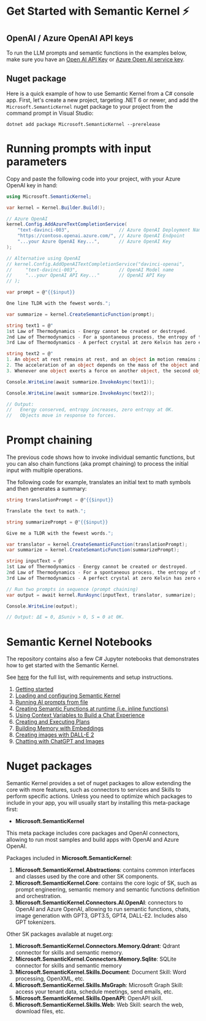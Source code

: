 # Get Started with Semantic Kernel ⚡

## OpenAI / Azure OpenAI API keys

To run the LLM prompts and semantic functions in the examples below, make sure
you have an
[Open AI API Key](https://openai.com/api/) or
[Azure Open AI service key](https://learn.microsoft.com/azure/cognitive-services/openai/quickstart?pivots=rest-api).

## Nuget package

Here is a quick example of how to use Semantic Kernel from a C# console app.
First, let's create a new project, targeting .NET 6 or newer, and add the
`Microsoft.SemanticKernel` nuget package to your project from the command prompt
in Visual Studio:

    dotnet add package Microsoft.SemanticKernel --prerelease

# Running prompts with input parameters

Copy and paste the following code into your project, with your Azure OpenAI key in hand:

```csharp
using Microsoft.SemanticKernel;

var kernel = Kernel.Builder.Build();

// Azure OpenAI
kernel.Config.AddAzureTextCompletionService(
    "text-davinci-003",                  // Azure OpenAI Deployment Name
    "https://contoso.openai.azure.com/", // Azure OpenAI Endpoint
    "...your Azure OpenAI Key...",       // Azure OpenAI Key
);

// Alternative using OpenAI
// kernel.Config.AddOpenAITextCompletionService("davinci-openai",
//     "text-davinci-003",               // OpenAI Model name
//     "...your OpenAI API Key..."       // OpenAI API Key
// );

var prompt = @"{{$input}}

One line TLDR with the fewest words.";

var summarize = kernel.CreateSemanticFunction(prompt);

string text1 = @"
1st Law of Thermodynamics - Energy cannot be created or destroyed.
2nd Law of Thermodynamics - For a spontaneous process, the entropy of the universe increases.
3rd Law of Thermodynamics - A perfect crystal at zero Kelvin has zero entropy.";

string text2 = @"
1. An object at rest remains at rest, and an object in motion remains in motion at constant speed and in a straight line unless acted on by an unbalanced force.
2. The acceleration of an object depends on the mass of the object and the amount of force applied.
3. Whenever one object exerts a force on another object, the second object exerts an equal and opposite on the first.";

Console.WriteLine(await summarize.InvokeAsync(text1));

Console.WriteLine(await summarize.InvokeAsync(text2));

// Output:
//   Energy conserved, entropy increases, zero entropy at 0K.
//   Objects move in response to forces.
```

# Prompt chaining

The previous code shows how to invoke individual semantic functions, but you can
also chain functions (aka prompt chaining) to process the initial input with multiple
operations. 

The following code for example, translates an initial text to math symbols and
then generates a summary:

```csharp
string translationPrompt = @"{{$input}}

Translate the text to math.";

string summarizePrompt = @"{{$input}}

Give me a TLDR with the fewest words.";

var translator = kernel.CreateSemanticFunction(translationPrompt);
var summarize = kernel.CreateSemanticFunction(summarizePrompt);

string inputText = @"
1st Law of Thermodynamics - Energy cannot be created or destroyed.
2nd Law of Thermodynamics - For a spontaneous process, the entropy of the universe increases.
3rd Law of Thermodynamics - A perfect crystal at zero Kelvin has zero entropy.";

// Run two prompts in sequence (prompt chaining)
var output = await kernel.RunAsync(inputText, translator, summarize);

Console.WriteLine(output);

// Output: ΔE = 0, ΔSuniv > 0, S = 0 at 0K.
```

# Semantic Kernel Notebooks

The repository contains also a few C# Jupyter notebooks that demonstrates
how to get started with the Semantic Kernel.

See [here](../samples/notebooks/dotnet/README.md) for the full list, with
requirements and setup instructions.

1. [Getting started](../samples/notebooks//dotnet/00-getting-started.ipynb)
2. [Loading and configuring Semantic Kernel](../samples/notebooks//dotnet/01-basic-loading-the-kernel.ipynb)
3. [Running AI prompts from file](../samples/notebooks//dotnet/02-running-prompts-from-file.ipynb)
4. [Creating Semantic Functions at runtime (i.e. inline functions)](../samples/notebooks//dotnet/03-semantic-function-inline.ipynb)
5. [Using Context Variables to Build a Chat Experience](../samples/notebooks//dotnet/04-context-variables-chat.ipynb)
6. [Creating and Executing Plans](../samples/notebooks//dotnet/05-using-the-planner.ipynb)
7. [Building Memory with Embeddings](../samples/notebooks//dotnet/06-memory-and-embeddings.ipynb)
8. [Creating images with DALL-E 2](../samples/notebooks//dotnet/07-DALL-E-2.ipynb)
9. [Chatting with ChatGPT and Images](../samples/notebooks//dotnet/08-chatGPT-with-DALL-E-2.ipynb)

# Nuget packages

Semantic Kernel provides a set of nuget packages to allow extending the core with
more features, such as connectors to services and Skills to perform specific actions.
Unless you need to optimize which packages to include in your app, you will usually
start by installing this meta-package first:

* **Microsoft.SemanticKernel**

This meta package includes core packages and OpenAI connectors, allowing to run
most samples and build apps with OpenAI and Azure OpenAI.

Packages included in **Microsoft.SemanticKernel**:

1. **Microsoft.SemanticKernel.Abstractions**: contains common interfaces and classes
  used by the core and other SK components.
1. **Microsoft.SemanticKernel.Core**: contains the core logic of SK, such as prompt
  engineering, semantic memory and semantic functions definition and orchestration.
1. **Microsoft.SemanticKernel.Connectors.AI.OpenAI**: connectors to OpenAI and Azure
  OpenAI, allowing to run semantic functions, chats, image generation with GPT3,
  GPT3.5, GPT4, DALL-E2. Includes also GPT tokenizers.

Other SK packages available at nuget.org:

1. **Microsoft.SemanticKernel.Connectors.Memory.Qdrant**: Qdrant connector for
   skills and semantic memory.
2. **Microsoft.SemanticKernel.Connectors.Memory.Sqlite**: SQLite connector for
   skills and semantic memory
3. **Microsoft.SemanticKernel.Skills.Document**: Document Skill: Word processing,
   OpenXML, etc.
4. **Microsoft.SemanticKernel.Skills.MsGraph**: Microsoft Graph Skill: access your
   tenant data, schedule meetings, send emails, etc.
5. **Microsoft.SemanticKernel.Skills.OpenAPI**: OpenAPI skill.
6. **Microsoft.SemanticKernel.Skills.Web**: Web Skill: search the web, download
   files, etc.